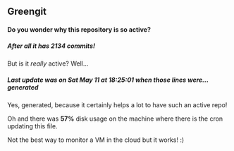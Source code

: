 ## Greengit

#### Do you wonder why this repository is so active?

##### After all it has 2134 commits!

But is it *really* active? Well...

##### Last update was on Sat May 11 at 18:25:01 when those lines were... generated

Yes, generated, because it certainly helps a lot to have such an active repo!

Oh and there was **57%** disk usage on the machine
where there is the cron updating this file.

Not the best way to monitor a VM in the cloud but it works! :)
